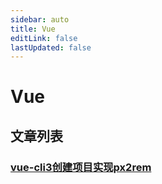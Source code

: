 ```yaml
---
sidebar: auto
title: Vue
editLink: false
lastUpdated: false
---
```


# Vue

## 文章列表

### [vue-cli3创建项目实现px2rem](./vueCli3-px2rem.md)